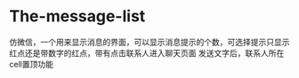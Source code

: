 # The-message-list
仿微信，一个用来显示消息的界面，可以显示消息提示的个数，可选择提示只显示红点还是带数字的红点，带有点击联系人进入聊天页面 发送文字后，联系人所在cell置顶功能
